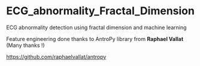 # ECG_abnormality_Fractal_Dimension
ECG abnormality detection using fractal dimension and machine learning

Feature engineering done thanks to AntroPy library from **Raphael Vallat** (Many thanks !)

https://github.com/raphaelvallat/antropy

